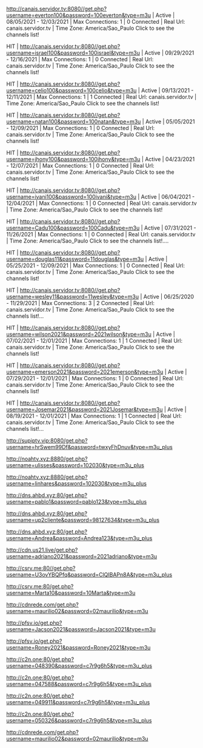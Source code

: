 http://canais.servidor.tv:8080//get.php?username=everton100&password=100everton&type=m3u | Active | 08/05/2021 - 12/03/2021 | Max Connections: 1 | 0 Connected | Real Url: canais.servidor.tv | Time Zone: America/Sao_Paulo
Click to see the channels list!

HIT | http://canais.servidor.tv:8080//get.php?username=israel100&password=100israel&type=m3u | Active | 09/29/2021 - 12/16/2021 | Max Connections: 1 | 0 Connected | Real Url: canais.servidor.tv | Time Zone: America/Sao_Paulo
Click to see the channels list!

HIT | http://canais.servidor.tv:8080//get.php?username=celio100&password=100celio&type=m3u | Active | 09/13/2021 - 12/11/2021 | Max Connections: 1 | 1 Connected | Real Url: canais.servidor.tv | Time Zone: America/Sao_Paulo
Click to see the channels list!

HIT | http://canais.servidor.tv:8080//get.php?username=natan100&password=100natan&type=m3u | Active | 05/05/2021 - 12/09/2021 | Max Connections: 1 | 0 Connected | Real Url: canais.servidor.tv | Time Zone: America/Sao_Paulo
Click to see the channels list!

HIT | http://canais.servidor.tv:8080//get.php?username=jhony100&password=100jhony&type=m3u | Active | 04/23/2021 - 12/07/2021 | Max Connections: 1 | 0 Connected | Real Url: canais.servidor.tv | Time Zone: America/Sao_Paulo
Click to see the channels list!

HIT | http://canais.servidor.tv:8080//get.php?username=ivani100&password=100ivani&type=m3u | Active | 06/04/2021 - 12/04/2021 | Max Connections: 1 | 0 Connected | Real Url: canais.servidor.tv | Time Zone: America/Sao_Paulo
Click to see the channels list!

HIT | http://canais.servidor.tv:8080//get.php?username=Cadu100&password=100Cadu&type=m3u | Active | 07/31/2021 - 11/26/2021 | Max Connections: 1 | 0 Connected | Real Url: canais.servidor.tv | Time Zone: America/Sao_Paulo
Click to see the channels list!....

HIT | http://canais.servidor.tv:8080//get.php?username=douglas11&password=11douglas&type=m3u | Active | 05/25/2021 - 12/09/2021 | Max Connections: 1 | 0 Connected | Real Url: canais.servidor.tv | Time Zone: America/Sao_Paulo
Click to see the channels list!

HIT | http://canais.servidor.tv:8080//get.php?username=wesley11&password=11wesley&type=m3u | Active | 06/25/2020 - 11/29/2021 | Max Connections: 3 | 2 Connected | Real Url: canais.servidor.tv | Time Zone: America/Sao_Paulo
Click to see the channels list!...

HIT | http://canais.servidor.tv:8080//get.php?username=wilson2021&password=2021wilson&type=m3u | Active | 07/02/2021 - 12/01/2021 | Max Connections: 1 | 1 Connected | Real Url: canais.servidor.tv | Time Zone: America/Sao_Paulo
Click to see the channels list!

HIT | http://canais.servidor.tv:8080//get.php?username=emerson2021&password=2021emerson&type=m3u | Active | 07/29/2021 - 12/01/2021 | Max Connections: 1 | 0 Connected | Real Url: canais.servidor.tv | Time Zone: America/Sao_Paulo
Click to see the channels list!

HIT | http://canais.servidor.tv:8080//get.php?username=Josemar2021&password=2021Josemar&type=m3u | Active | 08/19/2021 - 12/01/2021 | Max Connections: 1 | 1 Connected | Real Url: canais.servidor.tv | Time Zone: America/Sao_Paulo
Click to see the channels list!...


http://supiptv.vip:8080/get.php?username=hrSwem99Df&password=twxyFhDnuv&type=m3u_plus

http://noahtv.xyz:8880/get.php?username=ulisses&password=102030&type=m3u_plus

http://noahtv.xyz:8880/get.php?username=linhares&password=102030&type=m3u_plus

http://dns.ahbd.xyz:80/get.php?username=pablo1&password=pablo123&type=m3u_plus

http://dns.ahbd.xyz:80/get.php?username=up2cliente&password=98127634&type=m3u_plus

http://dns.ahbd.xyz:80/get.php?username=Andrea&password=Andrea123&type=m3u_plus

http://cdn.us21.live/get.php?username=adriano2021&password=2021adriano&type=m3u

http://csrv.me:80//get.php?username=U3ovYBQPfq&password=ClQIBAPn8A&type=m3u_plus

http://csrv.me:80/get.php?username=Marta10&password=10Marta&type=m3u

http://cdnrede.com/get.php?username=maurilio02&password=02maurilio&type=m3u

http://pfsv.io/get.php?username=Jacson2021&password=Jacson2021&type=m3u

http://pfsv.io/get.php?username=Roney2021&password=Roney2021&type=m3u

http://c2n.one:80/get.php?username=048390&password=c7r9g6h5&type=m3u_plus

http://c2n.one:80/get.php?username=047588&password=c7r9g6h5&type=m3u_plus

http://c2n.one:80/get.php?username=049911&password=c7r9g6h5&type=m3u_plus

http://c2n.one:80/get.php?username=050326&password=c7r9g6h5&type=m3u_plus

http://cdnrede.com/get.php?username=maurilio02&password=02maurilio&type=m3u
